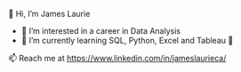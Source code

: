  👋 Hi, I’m James Laurie
- 👀 I’m interested in a career in Data Analysis
- 🌱 I’m currently learning SQL, Python, Excel and Tableau 💞️ 

📫 Reach me at https://www.linkedin.com/in/jameslaurieca/

<!---
Jimmy90s/Jimmy90s is a ✨ special ✨ repository because its `README.md` (this file) appears on your GitHub profile.
You can click the Preview link to take a look at your changes.
--->
